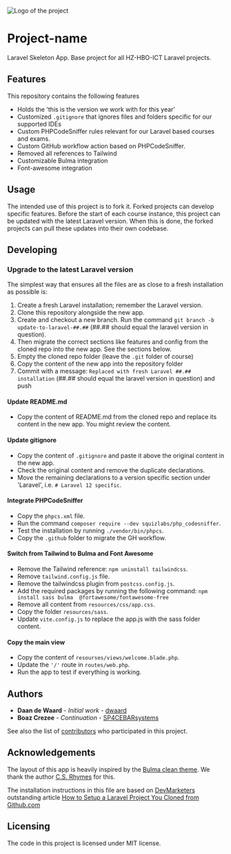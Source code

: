 ![Logo of the project](https://avatars3.githubusercontent.com/u/40756580?s=200&v=4)

# Project-name

Laravel Skeleton App. Base project for all HZ-HBO-ICT Laravel projects.

## Features

This repository contains the following features
* Holds the 'this is the version we work with for this year'
* Customized `.gitignore` that ignores files and folders specific for our supported IDEs
* Custom PHPCodeSniffer rules relevant for our Laravel based courses and exams. 
* Custom GitHub workflow action based on PHPCodeSniffer.
* Removed all references to Tailwind
* Customizable Bulma integration
* Font-awesome integration

## Usage

The intended use of this project is to fork it. Forked projects can develop specific features. Before the start of each
course instance, this project can be updated with the latest Laravel version. When this is done, the forked projects
can pull these updates into their own codebase.

## Developing

### Upgrade to the latest Laravel version

The simplest way that ensures all the files are as close to a fresh installation as possible is:

1. Create a fresh Laravel installation; remember the Laravel version.
2. Clone this repository alongside the new app.
3. Create and checkout a new branch. Run the command `git branch -b update-to-laravel-##.##` (##.## should equal the 
   laravel version in question).
4. Then migrate the correct sections like features and config from the cloned repo into the new app. See the sections below.
5. Empty the cloned repo folder (leave the `.git` folder of course)
6. Copy the content of the new app into the repository folder
7. Commit with a message: `Replaced with fresh Laravel ##.## installation` (##.## should equal the laravel version in question) and push

#### Update README.md
- Copy the content of README.md from the cloned repo and replace its content in the new app. You might review the content.

#### Update gitignore
- Copy the content of `.gitignore` and paste it above the original content in the new app. 
- Check the original content and remove the duplicate declarations. 
- Move the remaining declarations to a version specific section under 'Laravel', i.e. `# Laravel 12 specific`.

#### Integrate PHPCodeSniffer
- Copy the `phpcs.xml` file.
- Run the command `composer require --dev squizlabs/php_codesniffer`.
- Test the installation by running `./vendor/bin/phpcs`.
- Copy the `.github` folder to migrate the GH workflow.

#### Switch from Tailwind to Bulma and Font Awesome
- Remove the Tailwind reference: `npm uninstall tailwindcss`.
- Remove `tailwind.config.js` file.
- Remove the tailwindcss plugin from `postcss.config.js`.
- Add the required packages by running the following command: `npm install sass bulma 
  @fortawesome/fontawesome-free`
- Remove all content from `resources/css/app.css`.
- Copy the folder `resources/sass`.
- Update `vite.config.js` to replace the app.js with the sass folder content.

#### Copy the main view
- Copy the content of `resourses/views/welcome.blade.php`.
- Update the `'/'` route in `routes/web.php`.
- Run the app to test if everything is working.


## Authors

* **Daan de Waard** - *Initial work* - [dwaard](https://github.com/dwaard)
* **Boaz Crezee** - *Continuation* - [SP4CEBARsystems](https://github.com/SP4CEBARsystems)

See also the list of [contributors](https://github.com/HZ-HBO-ICT/laravel-skeleton-app/graphs/contributors) who
participated in this project.

## Acknowledgements

The layout of this app is heavily inspired by the [Bulma clean theme](http://www.csrhymes.com/bulma-clean-theme/). We
thank the author [C.S. Rhymes](https://www.csrhymes.com/) for this.

The installation instructions in this file are based on [DevMarketers](https://devmarketer.io/learn/author/devmarketer/)
outstanding article [How to Setup a Laravel Project You Cloned from Github.com](https://devmarketer.io/learn/setup-laravel-project-cloned-github-com/)

## Licensing

The code in this project is licensed under MIT license.
